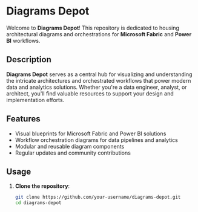 # Diagrams Depot

Welcome to **Diagrams Depot**! This repository is dedicated to housing architectural diagrams and orchestrations for **Microsoft Fabric** and **Power BI** workflows.

## Description

**Diagrams Depot** serves as a central hub for visualizing and understanding the intricate architectures and orchestrated workflows that power modern data and analytics solutions. Whether you're a data engineer, analyst, or architect, you'll find valuable resources to support your design and implementation efforts.

## Features

- Visual blueprints for Microsoft Fabric and Power BI solutions
- Workflow orchestration diagrams for data pipelines and analytics
- Modular and reusable diagram components
- Regular updates and community contributions

## Usage

1. **Clone the repository**:
   ```bash
   git clone https://github.com/your-username/diagrams-depot.git
   cd diagrams-depot
   ```
